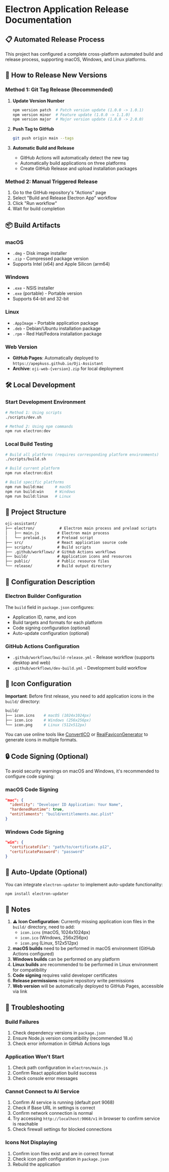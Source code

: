# Electron Application Release Documentation

## 📋 Automated Release Process

This project has configured a complete cross-platform automated build and release process, supporting macOS, Windows, and Linux platforms.

## 🚀 How to Release New Versions

### Method 1: Git Tag Release (Recommended)

1. **Update Version Number**

   ```bash
   npm version patch  # Patch version update (1.0.0 -> 1.0.1)
   npm version minor  # Feature update (1.0.0 -> 1.1.0)
   npm version major  # Major version update (1.0.0 -> 2.0.0)
   ```

2. **Push Tag to GitHub**

   ```bash
   git push origin main --tags
   ```

3. **Automatic Build and Release**
   - GitHub Actions will automatically detect the new tag
   - Automatically build applications on three platforms
   - Create GitHub Release and upload installation packages

### Method 2: Manual Triggered Release

1. Go to the GitHub repository's "Actions" page
2. Select "Build and Release Electron App" workflow
3. Click "Run workflow"
4. Wait for build completion

## 📦 Build Artifacts

### macOS

- `.dmg` - Disk image installer
- `.zip` - Compressed package version
- Supports Intel (x64) and Apple Silicon (arm64)

### Windows

- `.exe` - NSIS installer
- `.exe` (portable) - Portable version
- Supports 64-bit and 32-bit

### Linux

- `.AppImage` - Portable application package
- `.deb` - Debian/Ubuntu installation package
- `.rpm` - Red Hat/Fedora installation package

### Web Version

- **GitHub Pages**: Automatically deployed to `https://apepkuss.github.io/Oji-Assistant`
- **Archive**: `oji-web-{version}.zip` for local deployment

## 🛠️ Local Development

### Start Development Environment

```bash
# Method 1: Using scripts
./scripts/dev.sh

# Method 2: Using npm commands
npm run electron:dev
```

### Local Build Testing

```bash
# Build all platforms (requires corresponding platform environments)
./scripts/build.sh

# Build current platform
npm run electron:dist

# Build specific platforms
npm run build:mac     # macOS
npm run build:win     # Windows
npm run build:linux   # Linux
```

## 📁 Project Structure

```txt
oji-assistant/
├── electron/           # Electron main process and preload scripts
│   ├── main.js        # Electron main process
│   └── preload.js     # Preload script
├── src/               # React application source code
├── scripts/           # Build scripts
├── .github/workflows/ # GitHub Actions workflows
├── build/             # Application icons and resources
├── public/            # Public resource files
└── release/           # Build output directory
```

## 🔧 Configuration Description

### Electron Builder Configuration

The `build` field in `package.json` configures:

- Application ID, name, and icon
- Build targets and formats for each platform
- Code signing configuration (optional)
- Auto-update configuration (optional)

### GitHub Actions Configuration

- `.github/workflows/build-release.yml` - Release workflow (supports desktop and web)
- `.github/workflows/dev-build.yml` - Development build workflow

## 🎨 Icon Configuration

**Important**: Before first release, you need to add application icons in the `build/` directory:

```bash
build/
├── icon.icns    # macOS (1024x1024px)
├── icon.ico     # Windows (256x256px)
└── icon.png     # Linux (512x512px)
```

You can use online tools like [ConvertICO](https://convertico.com/) or [RealFaviconGenerator](https://realfavicongenerator.net/) to generate icons in multiple formats.

## 🔒 Code Signing (Optional)

To avoid security warnings on macOS and Windows, it's recommended to configure code signing:

### macOS Code Signing

```json
"mac": {
  "identity": "Developer ID Application: Your Name",
  "hardenedRuntime": true,
  "entitlements": "build/entitlements.mac.plist"
}
```

### Windows Code Signing

```json
"win": {
  "certificateFile": "path/to/certificate.p12",
  "certificatePassword": "password"
}
```

## 🔄 Auto-Update (Optional)

You can integrate `electron-updater` to implement auto-update functionality:

```bash
npm install electron-updater
```

## 📝 Notes

1. **⚠️ Icon Configuration**: Currently missing application icon files in the `build/` directory, need to add:
   - `icon.icns` (macOS, 1024x1024px)
   - `icon.ico` (Windows, 256x256px)
   - `icon.png` (Linux, 512x512px)
2. **macOS builds** need to be performed in macOS environment (GitHub Actions configured)
3. **Windows builds** can be performed on any platform
4. **Linux builds** are recommended to be performed in Linux environment for compatibility
5. **Code signing** requires valid developer certificates
6. **Release permissions** require repository write permissions
7. **Web version** will be automatically deployed to GitHub Pages, accessible via link

## 🐛 Troubleshooting

### Build Failures

1. Check dependency versions in `package.json`
2. Ensure Node.js version compatibility (recommended 18.x)
3. Check error information in GitHub Actions logs

### Application Won't Start

1. Check path configuration in `electron/main.js`
2. Confirm React application build success
3. Check console error messages

### Cannot Connect to AI Service

1. Confirm AI service is running (default port 9068)
2. Check if Base URL in settings is correct
3. Confirm network connection is normal
4. Try accessing `http://localhost:9068/v1` in browser to confirm service is reachable
5. Check firewall settings for blocked connections

### Icons Not Displaying

1. Confirm icon files exist and are in correct format
2. Check icon path configuration in `package.json`
3. Rebuild the application
